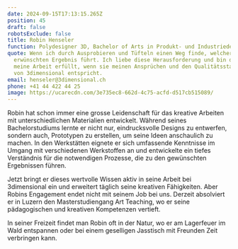 ```yaml
---
date: 2024-09-15T17:13:15.265Z
position: 45
draft: false
robotsExclude: false
title: Robin Henseler
function: Polydesigner 3D, Bachelor of Arts in Produkt- und Industriedesign
quote: Wenn ich durch Ausprobieren und Tüfteln einen Weg finde, welcher zum
  erwünschten Ergebnis führt. Ich liebe diese Herausforderung und bin durch
  meine Arbeit erfüllt, wenn sie meinen Ansprüchen und den Qualitätsstandards
  von 3dimensional entspricht.
email: henseler@3dimensional.ch
phone: +41 44 422 44 25
image: https://ucarecdn.com/3e735ec8-662d-4c75-acfd-d517cb515089/
---
```

Robin hat schon immer eine grosse Leidenschaft für das kreative Arbeiten mit unterschiedlichen Materialien entwickelt. Während seines Bachelorstudiums lernte er nicht nur, eindrucksvolle Designs zu entwerfen, sondern auch, Prototypen zu erstellen, um seine Ideen anschaulich zu machen. 
In den Werkstätten eignete er sich umfassende Kenntnisse im Umgang mit verschiedenen Werkstoffen an und entwickelte ein tiefes Verständnis für die notwendigen Prozesse, die zu den gewünschten Ergebnissen führen.

Jetzt bringt er dieses wertvolle Wissen aktiv in seine Arbeit bei 3dimensional ein und erweitert täglich seine kreativen Fähigkeiten. Aber Robins Engagement endet nicht mit seinem Job bei uns. Derzeit absolviert er in Luzern den Masterstudiengang Art Teaching, wo er seine pädagogischen und kreativen Kompetenzen vertieft.

In seiner Freizeit findet man Robin oft in der Natur, wo er am Lagerfeuer im Wald entspannen oder bei einem geselligen Jasstisch mit Freunden Zeit verbringen kann.